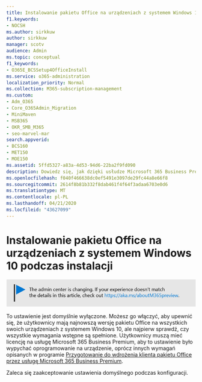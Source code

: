 ```yaml
---
title: Instalowanie pakietu Office na urządzeniach z systemem Windows 10 podczas instalacji
f1.keywords:
- NOCSH
ms.author: sirkkuw
author: sirkkuw
manager: scotv
audience: Admin
ms.topic: conceptual
f1_keywords:
- O365E_BCSSetup4OfficeInstall
ms.service: o365-administration
localization_priority: Normal
ms.collection: M365-subscription-management
ms.custom:
- Adm_O365
- Core_O365Admin_Migration
- MiniMaven
- MSB365
- OKR_SMB_M365
- seo-marvel-mar
search.appverid:
- BCS160
- MET150
- MOE150
ms.assetid: 5ffd5327-a83a-4d53-94d6-22ba2f9fd090
description: Dowiedz się, jak dzięki usłudze Microsoft 365 Business Premium możesz automatycznie upewnić się, że użytkownicy mają najnowszą wersję pakietu Office na wszystkich swoich urządzeniach z systemem Windows 10.
ms.openlocfilehash: f040f466638dc0ef5491e3097de29fc44a8e66f8
ms.sourcegitcommit: 2614f8b81b332f8dab461f4f64f3adaa6703e0d6
ms.translationtype: MT
ms.contentlocale: pl-PL
ms.lasthandoff: 04/21/2020
ms.locfileid: "43627099"
---
```

# <a name="install-office-on-windows-10-during-setup"></a>Instalowanie pakietu Office na urządzeniach z systemem Windows 10 podczas instalacji

![Banner, który https://aka.ms/aboutM365previewwskazuje na .](../media/m365admincenterchanging.png)

To ustawienie jest domyślnie wyłączone. Możesz go włączyć, aby upewnić się, że użytkownicy mają najnowszą wersję pakietu Office na wszystkich swoich urządzeniach z systemem Windows 10, ale najpierw sprawdź, czy wszystkie wymagania wstępne są spełnione. Użytkownicy muszą mieć licencję na usługę Microsoft 365 Business Premium, aby to ustawienie było wypychać oprogramowanie na urządzenie, oprócz innych wymagań opisanych w programie [Przygotowanie do wdrożenia klienta pakietu Office przez usługę Microsoft 365 Business Premium](prepare-for-office-client-deployment.md).
  
Zaleca się zaakceptowanie ustawienia domyślnego podczas konfiguracji.

